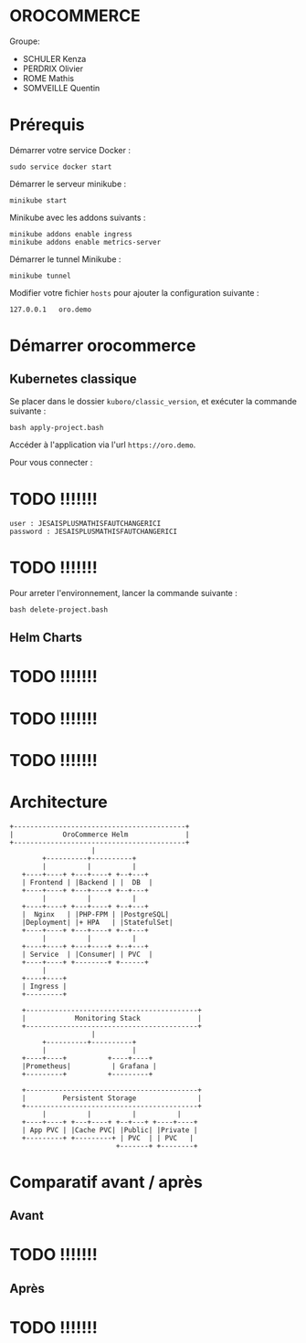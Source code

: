 # OROCOMMERCE

Groupe:
- SCHULER Kenza
- PERDRIX Olivier
- ROME Mathis
- SOMVEILLE Quentin

# Prérequis

Démarrer votre service Docker :
```shell
sudo service docker start
```

Démarrer le serveur minikube :
```shell
minikube start
```

Minikube avec les addons suivants :
```shell
minikube addons enable ingress
minikube addons enable metrics-server
```

Démarrer le tunnel Minikube : 
```shell
minikube tunnel
```

Modifier votre fichier `hosts` pour ajouter la configuration suivante :
```text
127.0.0.1   oro.demo
```

# Démarrer orocommerce

## Kubernetes classique

Se placer dans le dossier `kuboro/classic_version`, et exécuter la commande suivante :

```shell
bash apply-project.bash
```

Accéder à l'application via l'url `https://oro.demo`.

Pour vous connecter : 
# TODO !!!!!!!

```text
user : JESAISPLUSMATHISFAUTCHANGERICI
password : JESAISPLUSMATHISFAUTCHANGERICI
```
# TODO !!!!!!!

Pour arreter l'environnement, lancer la commande suivante :
```shell
bash delete-project.bash
```

## Helm Charts 

# TODO !!!!!!!
# TODO !!!!!!!
# TODO !!!!!!!

# Architecture 

```asci
+------------------------------------------+
|            OroCommerce Helm              |
+------------------------------------------+
                    |
        +----------+----------+
        |          |          |
   +----+----+ +---+----+ +--+---+
   | Frontend | |Backend | |  DB  |
   +----+----+ +---+----+ +--+---+
        |          |          |
   +----+----+ +---+----+ +--+---+
   |  Nginx   | |PHP-FPM | |PostgreSQL|
   |Deployment| |+ HPA   | |StatefulSet|
   +----+----+ +---+----+ +--+---+
        |          |          |
   +----+----+ +---+----+ +--+---+
   | Service  | |Consumer| | PVC  |
   +----+----+ +--------+ +------+
        |
   +----+----+
   | Ingress |
   +---------+

   +------------------------------------------+
   |            Monitoring Stack              |
   +------------------------------------------+
                    |
        +----------+----------+
        |                     |
   +----+----+          +----+----+
   |Prometheus|          | Grafana |
   +---------+          +---------+

   +------------------------------------------+
   |         Persistent Storage               |
   +------------------------------------------+
        |          |          |          |
   +----+----+ +---+----+ +--+---+ +----+----+
   | App PVC | |Cache PVC| |Public| |Private |
   +---------+ +---------+ | PVC  | | PVC   |
                          +-------+ +--------+

```
# Comparatif avant / après 

## Avant 
# TODO !!!!!!!

## Après 
# TODO !!!!!!!
